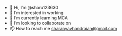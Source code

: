 - 👋 Hi, I’m @sharu123630
- 👀 I’m interested in working
- 🌱 I’m currently learning MCA
- 💞️ I’m looking to collaborate on 
- 📫 How to reach me sharanyavhandraiah@gmail.com

<!---
sharu123630/sharu123630 is a ✨ special ✨ repository because its `README.md` (this file) appears on your GitHub profile.
You can click the Preview link to take a look at your changes.
--->
